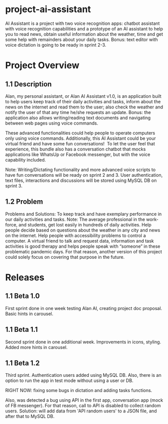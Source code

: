 # project-ai-assistant
AI Assistant is a project with two voice recognition apps: chatbot assistant with voice recognition capabilities and a prototype of an AI assistant to help you to read news, obtain useful information about the weather, time and get some help with remainders about your daily tasks. Bonus: text editor with voice dictation is going to be ready in sprint 2-3.

# Project Overview
## 1.1 Description

Alan, my personal assistant, or Alan AI Assistant v1.0, is an application built to help users keep track of their daily activities and tasks, inform about the news on the internet and read them to the user; also check the weather and notify the user of that any time he/she requests an update. Bonus: the application also allows writing/reading text documents and navigating between web pages using voice commands.

These advanced functionalities could help people to operate computers only using voice commands. Additionally, this AI Assistant could be your virtual friend and have some fun conversations! 
To let the user feel that experience, this bundle also has a conversation chatbot that mocks applications like WhatsUp or Facebook messenger, but with the voice capability included.

Note: Writing/Dictating functionality and more advanced voice scripts to have fun conversations will be ready on sprint 2 and 3. User authentication, text files, interactions and discussions will be stored using MySQL DB on sprint 3.

## 1.2 Problem

Problems and Solutions:
To keep track and have exemplary performance in our daily activities and tasks. Note: The average professional in the work-force, and students, get lost easily in hundreds of daily activities.
Help people decide based on questions about the weather in any city and news on the internet.
Help people with accessibility problems to control a computer.
A virtual friend to talk and request data, information and task activities is good therapy and helps people speak with “someone” in these problematic pandemic days. For that reason, another version of this project could solely focus on covering that purpose in the future.

# Releases
## 1.1 Beta 1.0

First sprint done in one week testing Alan AI, creating project doc proposal. Basic hints in carousel.

## 1.1 Beta 1.1

Second sprint done in one additional week. Improvements in icons, styling. Added more hints in carousel.

## 1.1 Beta 1.2

Third sprint. Authentication users added using MySQL DB. Also, there is an option to run the app in test mode without using a user or DB.

RIGHT NOW: fixing some bugs in dictation and adding tasks functions.

Also, was detected a bug using API in the first app, conversation app (mock of FB messenger). For that reason, call to API is disabled to collect random users. Solution: will add data from 'API random users' to a JSON file, and after that to MySQL DB.